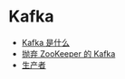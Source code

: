 # Kafka

- [Kafka 是什么](https://github.com/lazecoding/Note/blob/main/note/articles/kafka/whatiskafka.md)
- [抛弃 ZooKeeper 的 Kafka](https://github.com/lazecoding/Note/blob/main/note/articles/kafka/kafkaWithoutZooKeeper.md)
- [生产者](https://github.com/lazecoding/Note/blob/main/note/articles/kafka/kafkaProducer.md)
